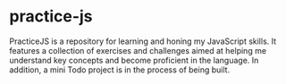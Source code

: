 # practice-js
PracticeJS is a repository for learning and honing my JavaScript skills. It features a collection of exercises and challenges aimed at helping me understand key concepts and become proficient in the language. In addition, a mini Todo project is in the process of being built.
